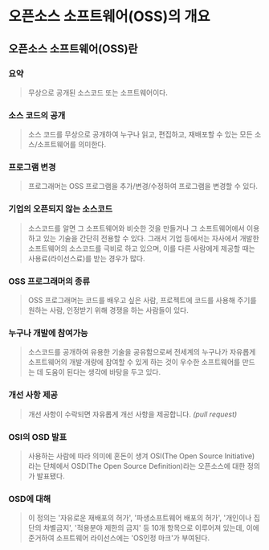 # 오픈소스 소프트웨어(OSS)의 개요
## 오픈소스 소프트웨어(OSS)란
### 요약
> 무상으로 공개된 소스코드 또는 소프트웨어이다.
 
### 소스 코드의 공개  
> 소스 코드를 무상으로 공개하여 누구나 읽고, 편집하고, 재배포할 수 있는 모든 소스/소프트웨어를 의미한다.

### 프로그램 변경
> 프로그래머는 OSS 프로그램을 추가/변경/수정하여 프로그램을 변경할 수 있다.

### 기업의 오픈되지 않는 소스코드
> 소스코드를 알면 그 소프트웨어와 비슷한 것을 만들거나 그 소프트웨어에서 이용하고 있는 기술을 간단히 전용할 수 있다. 그래서 기업 등에서는 자사에서 개발한 소프트웨어의 소스코드를 극비로 하고 있으며, 이를 다른 사람에게 제공할 때는 사용료(라이선스료)를 받는 경우가 많다.

### OSS 프로그래머의 종류
> OSS 프로그래머는 코드를 배우고 싶은 사람, 프로젝트에 코드를 사용해 주기를 원하는 사람, 인정받기 위해 경쟁을 하는 사람들이 있다.

### 누구나 개발에 참여가능
> 소스코드를 공개하여 유용한 기술을 공유함으로써 전세계의 누구나가 자유롭게 소프트웨어의 개발·개량에 참여할 수 있게 하는 것이 우수한 소프트웨어를 만드는 데 도움이 된다는 생각에 바탕을 두고 있다.

### 개선 사항 제공
> 개선 사항이 수락되면 자유롭게 개선 사항을 제공합니다. _(pull request)_

### OSI의 OSD 발표
> 사용하는 사람에 따라 의미에 혼돈이 생겨 OSI(The Open Source Initiative) 라는 단체에서 OSD(The Open Source Definition)라는 오픈소스에 대한 정의가 발표됐다.

### OSD에 대해
> 이 정의는 '자유로운 재배포의 허가', '파생소프트웨어 배포의 허가', '개인이나 집단의 차별금지', '적용분야 제한의 금지' 등 10개 항목으로 이루어져 있는데, 이에 준거하여 소프트웨어 라이선스에는 'OS인정 마크'가 부여된다.
